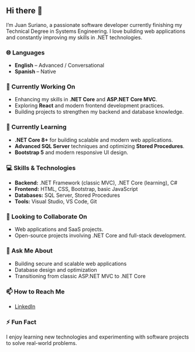 ## Hi there 👋

I’m Juan Suriano, a passionate software developer currently finishing my Technical Degree in Systems Engineering. I love building web applications and constantly improving my skills in .NET technologies.

### 🌐 Languages
- **English** – Advanced / Conversational
- **Spanish** – Native

### 🔭 Currently Working On
- Enhancing my skills in **.NET Core** and **ASP.NET Core MVC**.
- Exploring **React** and modern frontend development practices.
- Building projects to strengthen my backend and database knowledge.

### 🌱 Currently Learning
- **.NET Core 8+** for building scalable and modern web applications.
- **Advanced SQL Server** techniques and optimizing **Stored Procedures**.
- **Bootstrap 5** and modern responsive UI design.

### 💻 Skills & Technologies
- **Backend:** .NET Framework (classic MVC), .NET Core (learning), C#
- **Frontend:** HTML, CSS, Bootstrap, basic JavaScript
- **Databases:** SQL Server, Stored Procedures
- **Tools:** Visual Studio, VS Code, Git

### 👯 Looking to Collaborate On
- Web applications and SaaS projects.
- Open-source projects involving .NET Core and full-stack development.

### 💬 Ask Me About
- Building secure and scalable web applications
- Database design and optimization
- Transitioning from classic ASP.NET MVC to .NET Core

### 📫 How to Reach Me
- [LinkedIn](www.linkedin.com/in/juan-suriano-678946384)  

### ⚡ Fun Fact
I enjoy learning new technologies and experimenting with software projects to solve real-world problems.
